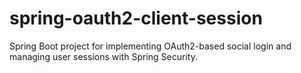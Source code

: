 # spring-oauth2-client-session
Spring Boot project for implementing OAuth2-based social login and managing user sessions with Spring Security.
